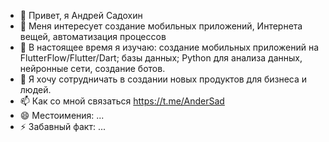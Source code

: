 - 👋 Привет, я Андрей Садохин
- 👀 Меня интересует создание мобильных приложений, Интернета вещей, автоматизация процессов
- 🌱 В настоящее время я изучаю: создание мобильных приложений на FlutterFlow/Flutter/Dart; базы данных; Python для анализа данных, нейронные сети, создание ботов.
- 💞️ Я хочу сотрудничать в создании новых продуктов для бизнеса и людей.
- 📫 Как со мной связаться https://t.me/AnderSad
- 😄 Местоимения: ...
- ⚡ Забавный факт: ...
